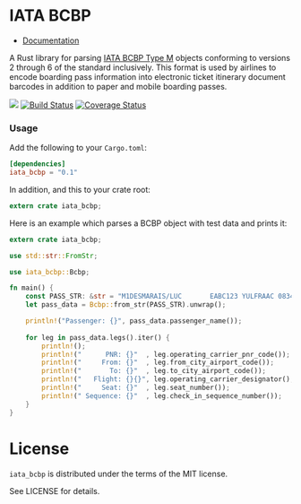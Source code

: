 IATA BCBP
=========

* [Documentation](https://martinmroz.github.io/iata_bcbp/master/iata_bcbp/)

A Rust library for parsing 
[IATA BCBP Type M](https://www.iata.org/whatwedo/stb/Documents/BCBP-Implementation-Guide-5th-Edition-June-2016.pdf) 
objects conforming to versions 2 through 6 of the standard inclusively. 
This format is used by airlines to encode boarding pass information into electronic ticket itinerary
document barcodes in addition to paper and mobile boarding passes.

[![](http://meritbadge.herokuapp.com/iata_bcbp)](https://crates.io/crates/iata_bcbp)
[![Build Status](https://travis-ci.org/martinmroz/iata_bcbp.svg?branch=master)](https://travis-ci.org/martinmroz/iata_bcbp)
[![Coverage Status](https://coveralls.io/repos/github/martinmroz/iata_bcbp/badge.svg?branch=master)](https://coveralls.io/github/martinmroz/iata_bcbp?branch=master)

### Usage

Add the following to your `Cargo.toml`:

```toml
[dependencies]
iata_bcbp = "0.1"
```

In addition, and this to your crate root:

```rust
extern crate iata_bcbp;
```

Here is an example which parses a BCBP object with test data and prints it:

```rust
extern crate iata_bcbp;

use std::str::FromStr;

use iata_bcbp::Bcbp;

fn main() {
    const PASS_STR: &str = "M1DESMARAIS/LUC       EABC123 YULFRAAC 0834 326J001A0025 100";
    let pass_data = Bcbp::from_str(PASS_STR).unwrap();

    println!("Passenger: {}", pass_data.passenger_name());
    
    for leg in pass_data.legs().iter() {
        println!();
        println!("      PNR: {}"  , leg.operating_carrier_pnr_code());
        println!("     From: {}"  , leg.from_city_airport_code());
        println!("       To: {}"  , leg.to_city_airport_code());
        println!("   Flight: {}{}", leg.operating_carrier_designator(), leg.flight_number());
        println!("     Seat: {}"  , leg.seat_number());
        println!(" Sequence: {}"  , leg.check_in_sequence_number());
    }
}
```

# License

`iata_bcbp` is distributed under the terms of the MIT license.

See LICENSE for details.
